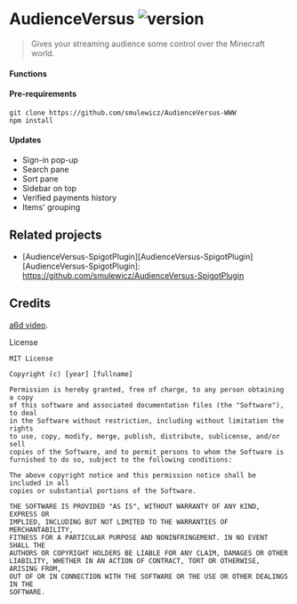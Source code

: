 # AudienceVersus ![version](https://img.shields.io/badge/version-1.0.0-blue)
> Gives your streaming audience some control over the Minecraft world.

#### Functions


#### Pre-requirements
```
git clone https://github.com/smulewicz/AudienceVersus-WWW
npm install
```

#### Updates
- Sign-in pop-up
- Search pane
- Sort pane
- Sidebar on top
- Verified payments history
- Items' grouping

## Related projects
- [AudienceVersus-SpigotPlugin][AudienceVersus-SpigotPlugin]
[AudienceVersus-SpigotPlugin]: https://github.com/smulewicz/AudienceVersus-SpigotPlugin

## Credits
[a6d video](https://www.youtube.com/watch?v=ywOfMD2t8dc).

License
```
MIT License

Copyright (c) [year] [fullname]

Permission is hereby granted, free of charge, to any person obtaining a copy
of this software and associated documentation files (the "Software"), to deal
in the Software without restriction, including without limitation the rights
to use, copy, modify, merge, publish, distribute, sublicense, and/or sell
copies of the Software, and to permit persons to whom the Software is
furnished to do so, subject to the following conditions:

The above copyright notice and this permission notice shall be included in all
copies or substantial portions of the Software.

THE SOFTWARE IS PROVIDED "AS IS", WITHOUT WARRANTY OF ANY KIND, EXPRESS OR
IMPLIED, INCLUDING BUT NOT LIMITED TO THE WARRANTIES OF MERCHANTABILITY,
FITNESS FOR A PARTICULAR PURPOSE AND NONINFRINGEMENT. IN NO EVENT SHALL THE
AUTHORS OR COPYRIGHT HOLDERS BE LIABLE FOR ANY CLAIM, DAMAGES OR OTHER
LIABILITY, WHETHER IN AN ACTION OF CONTRACT, TORT OR OTHERWISE, ARISING FROM,
OUT OF OR IN CONNECTION WITH THE SOFTWARE OR THE USE OR OTHER DEALINGS IN THE
SOFTWARE.
```

